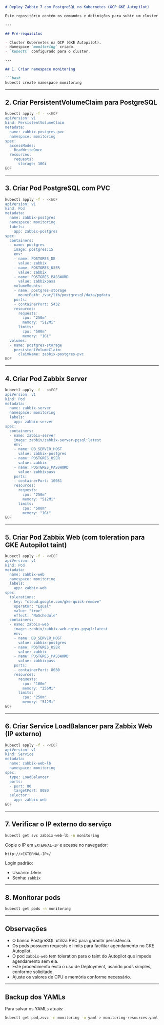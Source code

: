 ````markdown
# Deploy Zabbix 7 com PostgreSQL no Kubernetes (GCP GKE Autopilot)

Este repositório contém os comandos e definições para subir um cluster Zabbix 7 com banco PostgreSQL no Kubernetes (GKE Autopilot), utilizando pods simples (não deployments), persistência, e services com IP externo para o frontend.

---

## Pré-requisitos

- Cluster Kubernetes na GCP (GKE Autopilot).
- Namespace `monitoring` criado.
- `kubectl` configurado para o cluster.

---

## 1. Criar namespace monitoring

```bash
kubectl create namespace monitoring
````

---

## 2. Criar PersistentVolumeClaim para PostgreSQL

```bash
kubectl apply -f - <<EOF
apiVersion: v1
kind: PersistentVolumeClaim
metadata:
  name: zabbix-postgres-pvc
  namespace: monitoring
spec:
  accessModes:
  - ReadWriteOnce
  resources:
    requests:
      storage: 10Gi
EOF
```

---

## 3. Criar Pod PostgreSQL com PVC

```bash
kubectl apply -f - <<EOF
apiVersion: v1
kind: Pod
metadata:
  name: zabbix-postgres
  namespace: monitoring
  labels:
    app: zabbix-postgres
spec:
  containers:
  - name: postgres
    image: postgres:15
    env:
    - name: POSTGRES_DB
      value: zabbix
    - name: POSTGRES_USER
      value: zabbix
    - name: POSTGRES_PASSWORD
      value: zabbixpass
    volumeMounts:
    - name: postgres-storage
      mountPath: /var/lib/postgresql/data/pgdata
    ports:
    - containerPort: 5432
    resources:
      requests:
        cpu: "250m"
        memory: "512Mi"
      limits:
        cpu: "500m"
        memory: "1Gi"
  volumes:
  - name: postgres-storage
    persistentVolumeClaim:
      claimName: zabbix-postgres-pvc
EOF
```

---

## 4. Criar Pod Zabbix Server

```bash
kubectl apply -f - <<EOF
apiVersion: v1
kind: Pod
metadata:
  name: zabbix-server
  namespace: monitoring
  labels:
    app: zabbix-server
spec:
  containers:
  - name: zabbix-server
    image: zabbix/zabbix-server-pgsql:latest
    env:
    - name: DB_SERVER_HOST
      value: zabbix-postgres
    - name: POSTGRES_USER
      value: zabbix
    - name: POSTGRES_PASSWORD
      value: zabbixpass
    ports:
    - containerPort: 10051
    resources:
      requests:
        cpu: "250m"
        memory: "512Mi"
      limits:
        cpu: "500m"
        memory: "1Gi"
EOF
```

---

## 5. Criar Pod Zabbix Web (com toleration para GKE Autopilot taint)

```bash
kubectl apply -f - <<EOF
apiVersion: v1
kind: Pod
metadata:
  name: zabbix-web
  namespace: monitoring
  labels:
    app: zabbix-web
spec:
  tolerations:
  - key: "cloud.google.com/gke-quick-remove"
    operator: "Equal"
    value: "true"
    effect: "NoSchedule"
  containers:
  - name: zabbix-web
    image: zabbix/zabbix-web-nginx-pgsql:latest
    env:
    - name: DB_SERVER_HOST
      value: zabbix-postgres
    - name: POSTGRES_USER
      value: zabbix
    - name: POSTGRES_PASSWORD
      value: zabbixpass
    ports:
    - containerPort: 8080
    resources:
      requests:
        cpu: "100m"
        memory: "256Mi"
      limits:
        cpu: "250m"
        memory: "512Mi"
EOF
```

---

## 6. Criar Service LoadBalancer para Zabbix Web (IP externo)

```bash
kubectl apply -f - <<EOF
apiVersion: v1
kind: Service
metadata:
  name: zabbix-web-lb
  namespace: monitoring
spec:
  type: LoadBalancer
  ports:
  - port: 80
    targetPort: 8080
  selector:
    app: zabbix-web
EOF
```

---

## 7. Verificar o IP externo do serviço

```bash
kubectl get svc zabbix-web-lb -n monitoring
```

Copie o IP em `EXTERNAL-IP` e acesse no navegador:

```
http://<EXTERNAL-IP>/
```

Login padrão:

* Usuário: `Admin`
* Senha: `zabbix`

---

## 8. Monitorar pods

```bash
kubectl get pods -n monitoring
```

---

## Observações

* O banco PostgreSQL utiliza PVC para garantir persistência.
* Os pods possuem requests e limits para facilitar agendamento no GKE Autopilot.
* O pod `zabbix-web` tem toleration para o taint do Autopilot que impede agendamento sem ela.
* Este procedimento evita o uso de Deployment, usando pods simples, conforme solicitado.
* Ajuste os valores de CPU e memória conforme necessário.

---

## Backup dos YAMLs

Para salvar os YAMLs atuais:

```bash
kubectl get pod,zsvc -n monitoring -o yaml > monitoring-resources.yaml
```

